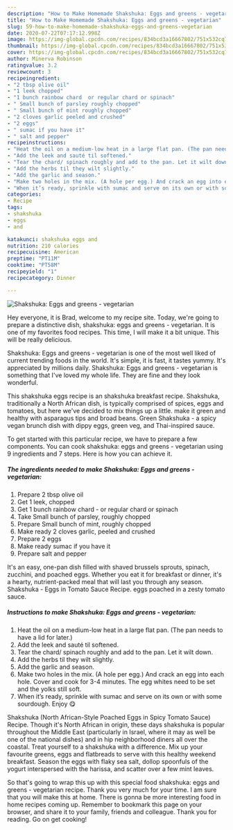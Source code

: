 ```yaml
---
description: "How to Make Homemade Shakshuka: Eggs and greens - vegetarian"
title: "How to Make Homemade Shakshuka: Eggs and greens - vegetarian"
slug: 59-how-to-make-homemade-shakshuka-eggs-and-greens-vegetarian
date: 2020-07-22T07:17:12.998Z
image: https://img-global.cpcdn.com/recipes/834bcd3a16667802/751x532cq70/shakshuka-eggs-and-greens-vegetarian-recipe-main-photo.jpg
thumbnail: https://img-global.cpcdn.com/recipes/834bcd3a16667802/751x532cq70/shakshuka-eggs-and-greens-vegetarian-recipe-main-photo.jpg
cover: https://img-global.cpcdn.com/recipes/834bcd3a16667802/751x532cq70/shakshuka-eggs-and-greens-vegetarian-recipe-main-photo.jpg
author: Minerva Robinson
ratingvalue: 3.2
reviewcount: 3
recipeingredient:
- "2 tbsp olive oil"
- "1 leek chopped"
- "1 bunch rainbow chard  or regular chard or spinach"
- " Small bunch of parsley roughly chopped"
- " Small bunch of mint roughly chopped"
- "2 cloves garlic peeled and crushed"
- "2 eggs"
- " sumac if you have it"
- " salt and pepper"
recipeinstructions:
- "Heat the oil on a medium-low heat in a large flat pan. (The pan needs to have a lid for later.)"
- "Add the leek and sauté til softened."
- "Tear the chard/ spinach roughly and add to the pan. Let it wilt down."
- "Add the herbs til they wilt slightly."
- "Add the garlic and season."
- "Make two holes in the mix. (A hole per egg.) And crack an egg into each hole. Cover and cook for 3-4 minutes. The egg whites need to be set and the yolks still soft."
- "When it’s ready, sprinkle with sumac and serve on its own or with some sourdough. Enjoy 😋"
categories:
- Recipe
tags:
- shakshuka
- eggs
- and

katakunci: shakshuka eggs and 
nutrition: 210 calories
recipecuisine: American
preptime: "PT11M"
cooktime: "PT58M"
recipeyield: "1"
recipecategory: Dinner

---
```



![Shakshuka: Eggs and greens - vegetarian](https://img-global.cpcdn.com/recipes/834bcd3a16667802/751x532cq70/shakshuka-eggs-and-greens-vegetarian-recipe-main-photo.jpg)

Hey everyone, it is Brad, welcome to my recipe site. Today, we're going to prepare a distinctive dish, shakshuka: eggs and greens - vegetarian. It is one of my favorites food recipes. This time, I will make it a bit unique. This will be really delicious.

Shakshuka: Eggs and greens - vegetarian is one of the most well liked of current trending foods in the world. It's simple, it is fast, it tastes yummy. It's appreciated by millions daily. Shakshuka: Eggs and greens - vegetarian is something that I've loved my whole life. They are fine and they look wonderful.

This shakshuka eggs recipe is an shakshuka breakfast recipe. Shakshuka, traditionally a North African dish, is typically comprised of spices, eggs and tomatoes, but here we&#39;ve decided to mix things up a little. make it green and healthy with asparagus tips and broad beans. Green Shakshuka - a spicy vegan brunch dish with dippy eggs, green veg, and Thai-inspired sauce.


To get started with this particular recipe, we have to prepare a few components. You can cook shakshuka: eggs and greens - vegetarian using 9 ingredients and 7 steps. Here is how you can achieve it.

<!--inarticleads1-->

##### The ingredients needed to make Shakshuka: Eggs and greens - vegetarian:

1. Prepare 2 tbsp olive oil
1. Get 1 leek, chopped
1. Get 1 bunch rainbow chard - or regular chard or spinach
1. Take  Small bunch of parsley, roughly chopped
1. Prepare  Small bunch of mint, roughly chopped
1. Make ready 2 cloves garlic, peeled and crushed
1. Prepare 2 eggs
1. Make ready  sumac if you have it
1. Prepare  salt and pepper


It&#39;s an easy, one-pan dish filled with shaved brussels sprouts, spinach, zucchini, and poached eggs. Whether you eat it for breakfast or dinner, it&#39;s a hearty, nutrient-packed meal that will last you through any season. Shakshuka - Eggs in Tomato Sauce Recipe. eggs poached in a zesty tomato sauce. 

<!--inarticleads2-->

##### Instructions to make Shakshuka: Eggs and greens - vegetarian:

1. Heat the oil on a medium-low heat in a large flat pan. (The pan needs to have a lid for later.)
1. Add the leek and sauté til softened.
1. Tear the chard/ spinach roughly and add to the pan. Let it wilt down.
1. Add the herbs til they wilt slightly.
1. Add the garlic and season.
1. Make two holes in the mix. (A hole per egg.) And crack an egg into each hole. Cover and cook for 3-4 minutes. The egg whites need to be set and the yolks still soft.
1. When it’s ready, sprinkle with sumac and serve on its own or with some sourdough. Enjoy 😋


Shakshuka (North African-Style Poached Eggs in Spicy Tomato Sauce) Recipe. Though it&#39;s North African in origin, these days shakshuka is popular throughout the Middle East (particularly in Israel, where it may as well be one of the national dishes) and in hip neighborhood diners all over the coastal. Treat yourself to a shakshuka with a difference. Mix up your favourite greens, eggs and flatbreads to serve with this healthy weekend breakfast. Season the eggs with flaky sea salt, dollop spoonfuls of the yogurt interspersed with the harissa, and scatter over a few mint leaves. 

So that's going to wrap this up with this special food shakshuka: eggs and greens - vegetarian recipe. Thank you very much for your time. I am sure that you will make this at home. There is gonna be more interesting food in home recipes coming up. Remember to bookmark this page on your browser, and share it to your family, friends and colleague. Thank you for reading. Go on get cooking!
